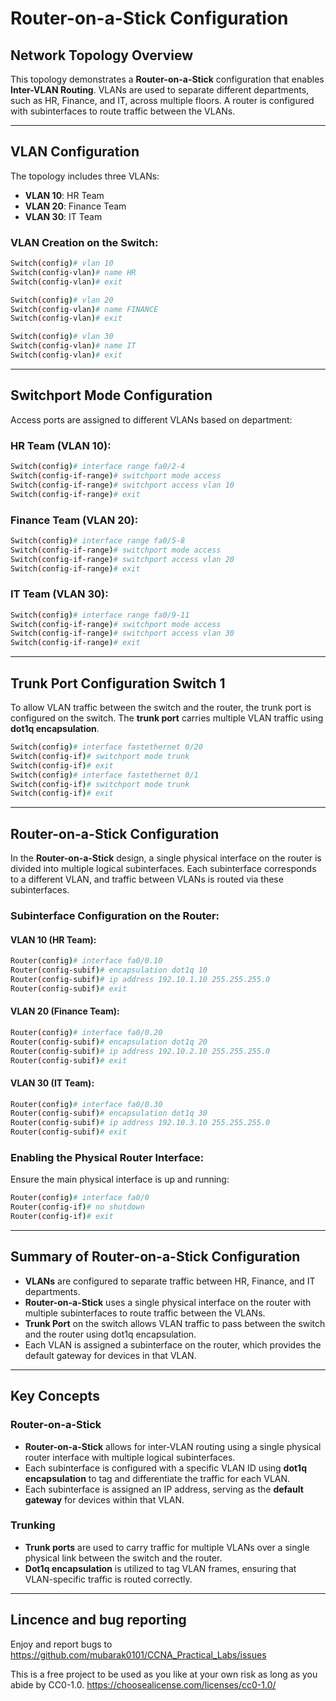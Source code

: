 
# Router-on-a-Stick Configuration

## Network Topology Overview

This topology demonstrates a **Router-on-a-Stick** configuration that enables **Inter-VLAN Routing**. VLANs are used to separate different departments, such as HR, Finance, and IT, across multiple floors. A router is configured with subinterfaces to route traffic between the VLANs.

---

## VLAN Configuration

The topology includes three VLANs:

- **VLAN 10**: HR Team
- **VLAN 20**: Finance Team
- **VLAN 30**: IT Team

### VLAN Creation on the Switch:

```bash
Switch(config)# vlan 10
Switch(config-vlan)# name HR
Switch(config-vlan)# exit

Switch(config)# vlan 20
Switch(config-vlan)# name FINANCE
Switch(config-vlan)# exit

Switch(config)# vlan 30
Switch(config-vlan)# name IT
Switch(config-vlan)# exit
```

---

## Switchport Mode Configuration

Access ports are assigned to different VLANs based on department:

### HR Team (VLAN 10):

```bash
Switch(config)# interface range fa0/2-4
Switch(config-if-range)# switchport mode access
Switch(config-if-range)# switchport access vlan 10
Switch(config-if-range)# exit
```

### Finance Team (VLAN 20):

```bash
Switch(config)# interface range fa0/5-8
Switch(config-if-range)# switchport mode access
Switch(config-if-range)# switchport access vlan 20
Switch(config-if-range)# exit
```

### IT Team (VLAN 30):

```bash
Switch(config)# interface range fa0/9-11
Switch(config-if-range)# switchport mode access
Switch(config-if-range)# switchport access vlan 30
Switch(config-if-range)# exit
```

---

## Trunk Port Configuration Switch 1

To allow VLAN traffic between the switch and the router, the trunk port is configured on the switch. The **trunk port** carries multiple VLAN traffic using **dot1q encapsulation**.

```bash
Switch(config)# interface fastethernet 0/20
Switch(config-if)# switchport mode trunk
Switch(config-if)# exit
Switch(config)# interface fastethernet 0/1
Switch(config-if)# switchport mode trunk
Switch(config-if)# exit
```

---

## Router-on-a-Stick Configuration

In the **Router-on-a-Stick** design, a single physical interface on the router is divided into multiple logical subinterfaces. Each subinterface corresponds to a different VLAN, and traffic between VLANs is routed via these subinterfaces.

### Subinterface Configuration on the Router:

#### VLAN 10 (HR Team):

```bash
Router(config)# interface fa0/0.10
Router(config-subif)# encapsulation dot1q 10
Router(config-subif)# ip address 192.10.1.10 255.255.255.0
Router(config-subif)# exit
```

#### VLAN 20 (Finance Team):

```bash
Router(config)# interface fa0/0.20
Router(config-subif)# encapsulation dot1q 20
Router(config-subif)# ip address 192.10.2.10 255.255.255.0
Router(config-subif)# exit
```

#### VLAN 30 (IT Team):

```bash
Router(config)# interface fa0/0.30
Router(config-subif)# encapsulation dot1q 30
Router(config-subif)# ip address 192.10.3.10 255.255.255.0
Router(config-subif)# exit
```

### Enabling the Physical Router Interface:

Ensure the main physical interface is up and running:

```bash
Router(config)# interface fa0/0
Router(config-if)# no shutdown
Router(config-if)# exit
```

---

## Summary of Router-on-a-Stick Configuration

- **VLANs** are configured to separate traffic between HR, Finance, and IT departments.
- **Router-on-a-Stick** uses a single physical interface on the router with multiple subinterfaces to route traffic between the VLANs.
- **Trunk Port** on the switch allows VLAN traffic to pass between the switch and the router using dot1q encapsulation.
- Each VLAN is assigned a subinterface on the router, which provides the default gateway for devices in that VLAN.

---

## Key Concepts

### Router-on-a-Stick

- **Router-on-a-Stick** allows for inter-VLAN routing using a single physical router interface with multiple logical subinterfaces.
- Each subinterface is configured with a specific VLAN ID using **dot1q encapsulation** to tag and differentiate the traffic for each VLAN.
- Each subinterface is assigned an IP address, serving as the **default gateway** for devices within that VLAN.

### Trunking

- **Trunk ports** are used to carry traffic for multiple VLANs over a single physical link between the switch and the router.
- **Dot1q encapsulation** is utilized to tag VLAN frames, ensuring that VLAN-specific traffic is routed correctly.

---
## Lincence and bug reporting
Enjoy and report bugs to https://github.com/mubarak0101/CCNA_Practical_Labs/issues

This is a free project to be used as you like at your own risk as long as you abide by CC0-1.0. https://choosealicense.com/licenses/cc0-1.0/

